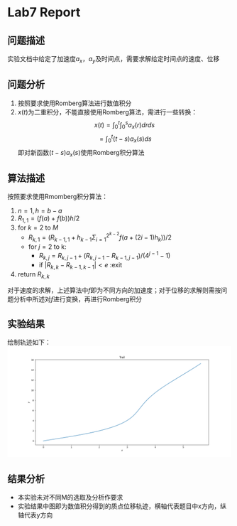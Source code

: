 # Lab7 Report


## 问题描述
实验文档中给定了加速度$a_x$，$a_y$及时间点，需要求解给定时间点的速度、位移
## 问题分析
1. 按照要求使用Romberg算法进行数值积分
2. $x(t)$为二重积分，不能直接使用Romberg算法，需进行一些转换：
   $$x(t)=\int^t_0\int_0^s a_x(r)drds$$
   $$=\int_0^t (t-s)a_x(s)ds$$
   即对新函数$(t-s)a_x(s)$使用Romberg积分算法

## 算法描述
按照要求使用Rmomberg积分算法：
1. $n=1,h=b-a$
2. $R_{1,1}=(f(a)+f(b))h/2$
3. for $k=2$ to $M$
   - $R_{k,1}=(R_{k-1,1}+h_{k-1}\Sigma_{i=1}^{2^{k-2}} f(a+(2i-1)h_k))/2$
   - for $j=2$ to k:
     - $R_{k,j}=R_{k,j-1}+(R_{k,j-1}-R_{k-1,j-1})/(4^{j-1}-1)$
     - if $|R_{k,k}-R_{k-1,k-1}|<e$ :exit
4. return $R_{k,k}$

对于速度的求解，上述算法中$f$即为不同方向的加速度；对于位移的求解则需按问题分析中所述对$f$进行变换，再进行Romberg积分
## 实验结果
绘制轨迹如下：
![alt text](trail.png)
## 结果分析
- 本实验未对不同M的选取及分析作要求
- 实验结果中图即为数值积分得到的质点位移轨迹，横轴代表题目中x方向，纵轴代表y方向